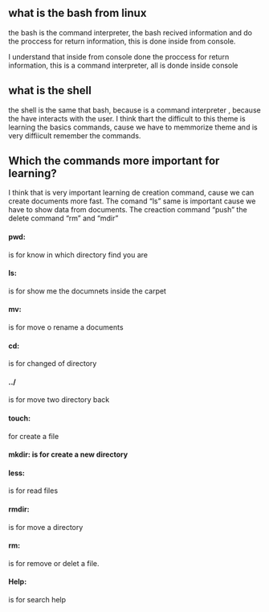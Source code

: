 
## what is the bash from linux
the bash is the command interpreter, the bash recived information and do the proccess for return information, this is done inside from console.

I understand that inside from console done the proccess for return information, this is a command interpreter, all is donde inside console

## what is the shell 
the shell is the same that bash, because is a command interpreter , because  the have interacts with the user.
I think thart the difficult to this theme is learning the basics commands, cause we have to memmorize theme and is very diffiicult remember the commands.

## Which the commands more important for learning?

I think that is very important learning de creation command, cause we can create documents more fast.
The comand “ls” same is important cause we have to show data from documents.
The creaction command “push” 
the delete command “rm” and “mdir”


#### pwd:
 is for know in which directory find you are
#### ls:
 is for show me the documnets inside the carpet
#### mv: 
is for move o rename a documents 
#### cd: 
is for changed of directory 
#### ../ 
 is for move two directory back
#### touch:
for create a file 
#### mkdir: is for create a new directory 
#### less: 
is for read files 
#### rmdir:
 is for move a directory 
#### rm:
 is for remove or delet a file.
#### Help:
is for search help
 